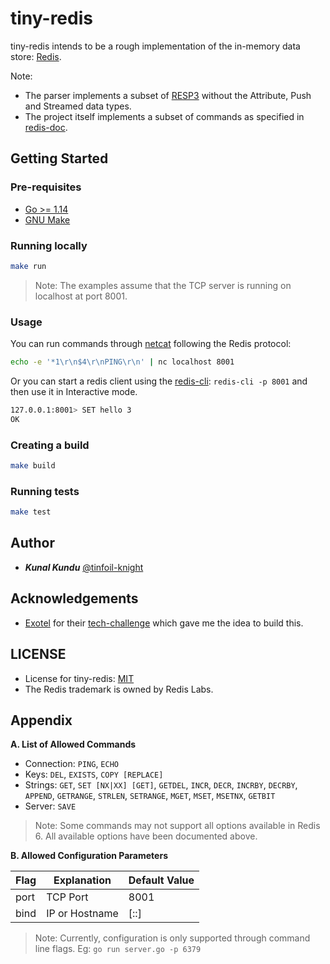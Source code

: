 # tiny-redis

tiny-redis intends to be a rough implementation of the in-memory data store: [Redis](https://redis.io/).

Note:
- The parser implements a subset of [RESP3](https://github.com/antirez/RESP3/blob/74adea588783e463c7e84793b325b088fe6edd1c/spec.md) without the Attribute, Push and Streamed data types.
- The project itself implements a subset of commands as specified in [redis-doc](https://github.com/redis/redis-doc/tree/42ccc962f01baad22fecd4ee1b58e1808ddc49fc/commands).

## Getting Started

### Pre-requisites
- [Go >= 1.14](https://golang.org/)
- [GNU Make](https://www.gnu.org/software/make/)

### Running locally

```bash
make run
```
> Note: The examples assume that the TCP server is running on localhost at port 8001.

### Usage

You can run commands through [netcat](https://www.freebsd.org/cgi/man.cgi?nc) following the Redis protocol: 

```bash
echo -e '*1\r\n$4\r\nPING\r\n' | nc localhost 8001
```

Or you can start a redis client using the [redis-cli](https://redis.io/topics/rediscli): `redis-cli -p 8001` and then use it in Interactive mode.

```bash
127.0.0.1:8001> SET hello 3
OK
```

### Creating a build

```bash
make build
```

### Running tests

```bash
make test
```

## Author

- ***Kunal Kundu*** [@tinfoil-knight](https://github.com/tinfoil-knight)

## Acknowledgements

- [Exotel](https://exotel.com/) for their [tech-challenge](https://exotel.com/about-us/exotel-tech-challenge/) which gave me the idea to build this.

## LICENSE

- License for tiny-redis: [MIT](./LICENSE)
- The Redis trademark is owned by Redis Labs.

## Appendix
**A. List of Allowed Commands**

- Connection: `PING`, `ECHO`
- Keys: `DEL`, `EXISTS`, `COPY [REPLACE]`
- Strings: `GET`, `SET [NX|XX] [GET]`, `GETDEL`, `INCR`, `DECR`, `INCRBY`, `DECRBY`, `APPEND`, `GETRANGE`, `STRLEN`, `SETRANGE`, `MGET`, `MSET`, `MSETNX`, `GETBIT`
- Server: `SAVE`

> Note: Some commands may not support all options available in Redis 6. All available options have been documented above.

**B. Allowed Configuration Parameters**

| Flag | Explanation    | Default Value |
| ---- | -------------- | ------------- |
| port | TCP Port       | 8001          |
| bind | IP or Hostname | [::]          |

> Note: Currently, configuration is only supported through command line flags. Eg: `go run server.go -p 6379`


